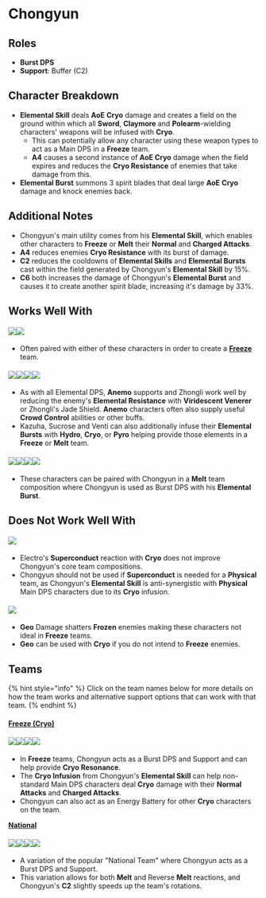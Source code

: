 # Chongyun

## Roles

* **Burst DPS**
* **Support**: Buffer (C2)

## Character Breakdown

* **Elemental Skill** deals **AoE** **Cryo** damage and creates a field on the ground within which all **Sword**, **Claymore** and **Polearm**-wielding characters' weapons will be infused with **Cryo**.
  * This can potentially allow any character using these weapon types to act as a Main DPS in a **Freeze** team.
  * **A4** causes a second instance of **AoE Cryo** damage when the field expires and reduces the **Cryo Resistance** of enemies that take damage from this.
* **Elemental Burst** summons 3 spirit blades that deal large **AoE** **Cryo** damage and knock enemies back.

## **Additional Notes**

* Chongyun's main utility comes from his **Elemental Skill**, which enables other characters to **Freeze** or **Melt** their **Normal** and **Charged Attacks**.
* **A4** reduces enemies **Cryo Resistance** with its burst of damage.
* **C2** reduces the cooldowns of **Elemental Skills** and **Elemental Bursts** cast within the field generated by Chongyun's **Elemental Skill** by 15%.
* **C6** both increases the damage of Chongyun's **Elemental Burst** and causes it to create another spirit blade, increasing it's damage by 33%.

## Works Well With

#### ![](../../.gitbook/assets/UI\_AvatarIcon\_Mona.png)![](../../.gitbook/assets/UI\_AvatarIcon\_Xingqiu.png)

* Often paired with either of these characters in order to create a [**Freeze** ](../../teams/freeze.md)team.

#### ![](../../.gitbook/assets/UI\_AvatarIcon\_Kazuha.png)![](../../.gitbook/assets/UI\_AvatarIcon\_Sucrose.png)![](../../.gitbook/assets/UI\_AvatarIcon\_Venti.png)![](../../.gitbook/assets/UI\_AvatarIcon\_Zhongli.png)

* As with all Elemental DPS, **Anemo** supports and Zhongli work well by reducing the enemy's **Elemental Resistance** with **Viridescent Venerer** or Zhongli's Jade Shield. **Anemo** characters often also supply useful **Crowd Control** abilities or other buffs.
* Kazuha, Sucrose and Venti can also additionally infuse their **Elemental Bursts** with **Hydro**, **Cryo**, or **Pyro** helping provide those elements in a **Freeze** or **Melt** team.

#### ![](../../.gitbook/assets/UI\_AvatarIcon\_Bennett.png)![](../../.gitbook/assets/UI\_AvatarIcon\_Klee.png)![](../../.gitbook/assets/UI\_AvatarIcon\_Xiangling.png)![](../../.gitbook/assets/UI\_AvatarIcon\_Yanfei.png)

* These characters can be paired with Chongyun in a **Melt** team composition where Chongyun is used as Burst DPS with his **Elemental Burst**.

## Does Not Work Well With

#### ![](../../.gitbook/assets/Element\_Electro.webp)

* Electro's **Superconduct** reaction with **Cryo** does not improve Chongyun's core team compositions.
* Chongyun should not be used if **Superconduct** is needed for a **Physical** team, as Chongyun's **Elemental Skill** is anti-synergistic with **Physical** Main DPS characters due to its **Cryo** infusion.

#### ![](../../.gitbook/assets/Element\_Geo.webp)

* **Geo** Damage shatters **Frozen** enemies making these characters not ideal in **Freeze** teams.
* **Geo** can be used with **Cryo** if you do not intend to **Freeze** enemies.

## Teams

{% hint style="info" %}
Click on the team names below for more details on how the team works and alternative support options that can work with that team.
{% endhint %}

#### [Freeze (Cryo)](../../teams/freeze.md)

#### ![](../../.gitbook/assets/UI\_AvatarIcon\_Rosaria.png)![](../../.gitbook/assets/UI\_AvatarIcon\_Mona.png)![](../../.gitbook/assets/UI\_AvatarIcon\_Chongyun.png)![](../../.gitbook/assets/UI\_AvatarIcon\_Kazuha.png)

* In **Freeze** teams, Chongyun acts as a Burst DPS and Support and can help provide **Cryo Resonance**.
* The **Cryo Infusion** from Chongyun's **Elemental Skill** can help non-standard Main DPS characters deal **Cryo** damage with their **Normal Attacks** and **Charged Attacks**.
* Chongyun can also act as an Energy Battery for other **Cryo** characters on the team.

[**National**](../../teams/national.md)

#### ![](../../.gitbook/assets/UI\_AvatarIcon\_Xiangling.png)![](../../.gitbook/assets/UI\_AvatarIcon\_Xingqiu.png)![](../../.gitbook/assets/UI\_AvatarIcon\_Chongyun.png)![](../../.gitbook/assets/UI\_AvatarIcon\_Bennett.png)

* A variation of the popular "National Team" where Chongyun acts as a Burst DPS and Support.
* This variation allows for both **Melt** and Reverse **Melt** reactions, and Chongyun's **C2** slightly speeds up the team's rotations.

